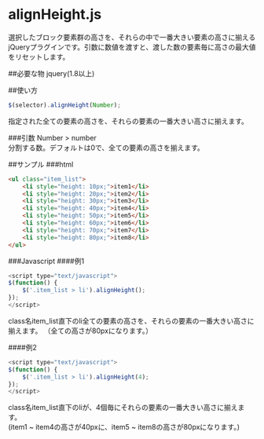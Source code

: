 alignHeight.js
==============

選択したブロック要素群の高さを、それらの中で一番大きい要素の高さに揃えるjQueryプラグインです。引数に数値を渡すと、渡した数の要素毎に高さの最大値をリセットします。  

##必要な物
jquery(1.8以上)


##使い方
```js
$(selector).alignHeight(Number);
```

指定された全ての要素の高さを、それらの要素の一番大きい高さに揃えます。

###引数
Number > number  
分割する数。デフォルトは0で、全ての要素の高さを揃えます。  

##サンプル
###html
```html
<ul class="item_list">
	<li style="height: 10px;">item1</li>
	<li style="height: 20px;">item2</li>
	<li style="height: 30px;">item3</li>
	<li style="height: 40px;">item4</li>
	<li style="height: 50px;">item5</li>
	<li style="height: 60px;">item6</li>
	<li style="height: 70px;">item7</li>
	<li style="height: 80px;">item8</li>
</ul>
```

###Javascript
####例1
```js
<script type="text/javascript">
$(function() {
	$('.item_list > li').alignHeight();
});
</script>
```
class名item_list直下のli全ての要素の高さを、それらの要素の一番大きい高さに揃えます。  （全ての高さが80pxになります。）  


####例2
```js
<script type="text/javascript">
$(function() {
	$('.item_list > li').alignHeight(4);
});
</script>
```
class名item_list直下のliが、4個毎にそれらの要素の一番大きい高さに揃えます。  
(item1 ~ item4の高さが40pxに、item5 ~ item8の高さが80pxになります。)